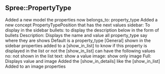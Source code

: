 Spree::PropertyType
-------------------
Added a new model
 the properties now belongs_to: property_type
 Added a new concept PropertyTypePosition that has the next values
	 sidebar: To display in the sidebar
	 bullets: to display the description below in the form of bullets
	 Description: Displays the name and value
 all property_type say where they are shows
 Default is a property_type [General] shown in the sidebar
 properties added to a [show_in_list] to know if this property is displayed in the list or not
 the [show_in_list] can have the following values
	 no: not shown in the list
	 text: show a value
	 image: show only image 
	 Full: Displays value and image
 Added the [show_in_details] like the [show_in_list]
 Added to an image properties

